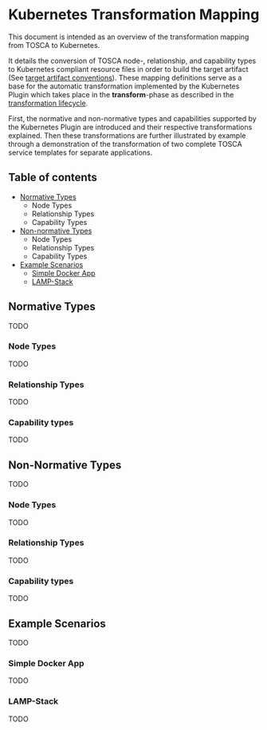 # Kubernetes Transformation Mapping
This document is intended as an overview of the transformation mapping from TOSCA to Kubernetes.

It details the conversion of TOSCA node-, relationship, and capability types to Kubernetes compliant resource files in order to build the target artifact (See [target artifact conventions](..\target-artifact-conventions\target-artifact-conventions.md)). These mapping definitions serve as a base for the automatic transformation implemented by the Kubernetes Plugin which takes place in the **transform**-phase as described in the [transformation lifecycle](..\transformation-lifecycle\transformation-lifecycle.md).

First, the normative and non-normative types and capabilities supported by the Kubernetes Plugin are introduced and their respective transformations explained. Then these transformations are further illustrated by example through a demonstration of the transformation of two complete TOSCA service templates for separate applications.

## Table of contents
- [Normative Types](#normative-types)
  - Node Types
  - Relationship Types
  - Capability Types
- [Non-normative Types](#non-normative-types)
  - Node Types
  - Relationship Types
  - Capability Types
- [Example Scenarios](#example-scenarios)
  - [Simple Docker App](#simple-docker-app)
  - [LAMP-Stack](#lamp-stack)

## Normative Types
TODO

### Node Types
TODO

### Relationship Types
TODO

### Capability types
TODO

## Non-Normative Types
TODO

### Node Types
TODO

### Relationship Types
TODO

### Capability types
TODO

## Example Scenarios
TODO

### Simple Docker App
TODO

### LAMP-Stack
TODO
